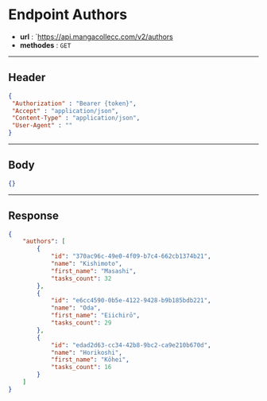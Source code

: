 # Endpoint Authors 

- **url** : `https://api.mangacollecc.com/v2/authors
- **methodes** : `GET`

---

## Header

 ```json
{
  "Authorization" : "Bearer {token}",
  "Accept" : "application/json",
  "Content-Type" : "application/json",
  "User-Agent" : ""
}
```

---

## Body

```json
{}
```

---

## Response

```json
{
    "authors": [
        {
            "id": "370ac96c-49e0-4f09-b7c4-662cb1374b21",
            "name": "Kishimoto",
            "first_name": "Masashi",
            "tasks_count": 32
        },
        {
            "id": "e6cc4590-0b5e-4122-9428-b9b185bdb221",
            "name": "Oda",
            "first_name": "Eiichirō",
            "tasks_count": 29
        },
        {
            "id": "edad2d63-cc34-42b8-9bc2-ca9e210b670d",
            "name": "Horikoshi",
            "first_name": "Kôhei",
            "tasks_count": 16
        }
    ]
}
```